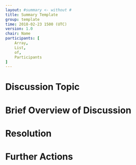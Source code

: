 ```yaml
---
layout: #summary <- without #
title: Summary Template
group: template
time: 2018-02-23 1500 (UTC)
version: 1.0
chair: Name
participants: [
    Array,
    List,
    of,
    Participants
]
---
```


# Discussion Topic

# Brief Overview of Discussion

# Resolution

# Further Actions

